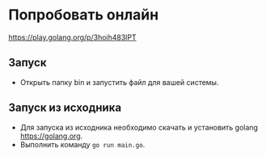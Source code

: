 # Попробовать онлайн
https://play.golang.org/p/3hoih483lPT

## Запуск
- Открыть папку bin и запустить файл для вашей системы.

## Запуск из исходника
- Для запуска из исходника необходимо скачать и установить golang https://golang.org.
- Выполнить команду `go run main.go`.
